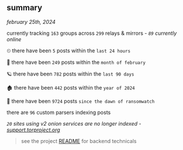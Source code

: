 
## summary
_february 25th, 2024_

currently tracking `163` groups across `299` relays & mirrors - _`89` currently online_

⏲ there have been `5` posts within the `last 24 hours`

🦈 there have been `249` posts within the `month of february`

🪐 there have been `782` posts within the `last 90 days`

🏚 there have been `442` posts within the `year of 2024`

🦕 there have been `9724` posts `since the dawn of ransomwatch`

there are `96` custom parsers indexing posts

_`20` sites using v2 onion services are no longer indexed - [support.torproject.org](https://support.torproject.org/onionservices/v2-deprecation/)_

> see the project [README](https://github.com/joshhighet/ransomwatch#ransomwatch--) for backend technicals
